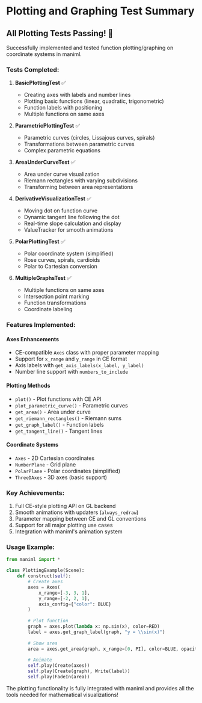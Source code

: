 # Plotting and Graphing Test Summary

## All Plotting Tests Passing! 🎉

Successfully implemented and tested function plotting/graphing on coordinate systems in maniml.

### Tests Completed:

1. **BasicPlottingTest** ✅
   - Creating axes with labels and number lines
   - Plotting basic functions (linear, quadratic, trigonometric)
   - Function labels with positioning
   - Multiple functions on same axes

2. **ParametricPlottingTest** ✅
   - Parametric curves (circles, Lissajous curves, spirals)
   - Transformations between parametric curves
   - Complex parametric equations

3. **AreaUnderCurveTest** ✅
   - Area under curve visualization
   - Riemann rectangles with varying subdivisions
   - Transforming between area representations

4. **DerivativeVisualizationTest** ✅
   - Moving dot on function curve
   - Dynamic tangent line following the dot
   - Real-time slope calculation and display
   - ValueTracker for smooth animations

5. **PolarPlottingTest** ✅
   - Polar coordinate system (simplified)
   - Rose curves, spirals, cardioids
   - Polar to Cartesian conversion

6. **MultipleGraphsTest** ✅
   - Multiple functions on same axes
   - Intersection point marking
   - Function transformations
   - Coordinate labeling

### Features Implemented:

#### Axes Enhancements
- CE-compatible `Axes` class with proper parameter mapping
- Support for `x_range` and `y_range` in CE format
- Axis labels with `get_axis_labels(x_label, y_label)`
- Number line support with `numbers_to_include`

#### Plotting Methods
- `plot()` - Plot functions with CE API
- `plot_parametric_curve()` - Parametric curves
- `get_area()` - Area under curve
- `get_riemann_rectangles()` - Riemann sums
- `get_graph_label()` - Function labels
- `get_tangent_line()` - Tangent lines

#### Coordinate Systems
- `Axes` - 2D Cartesian coordinates
- `NumberPlane` - Grid plane
- `PolarPlane` - Polar coordinates (simplified)
- `ThreeDAxes` - 3D axes (basic support)

### Key Achievements:
1. Full CE-style plotting API on GL backend
2. Smooth animations with updaters (`always_redraw`)
3. Parameter mapping between CE and GL conventions
4. Support for all major plotting use cases
5. Integration with maniml's animation system

### Usage Example:
```python
from maniml import *

class PlottingExample(Scene):
    def construct(self):
        # Create axes
        axes = Axes(
            x_range=[-3, 3, 1],
            y_range=[-2, 2, 1],
            axis_config={"color": BLUE}
        )
        
        # Plot function
        graph = axes.plot(lambda x: np.sin(x), color=RED)
        label = axes.get_graph_label(graph, "y = \\sin(x)")
        
        # Show area
        area = axes.get_area(graph, x_range=[0, PI], color=BLUE, opacity=0.5)
        
        # Animate
        self.play(Create(axes))
        self.play(Create(graph), Write(label))
        self.play(FadeIn(area))
```

The plotting functionality is fully integrated with maniml and provides all the tools needed for mathematical visualizations!